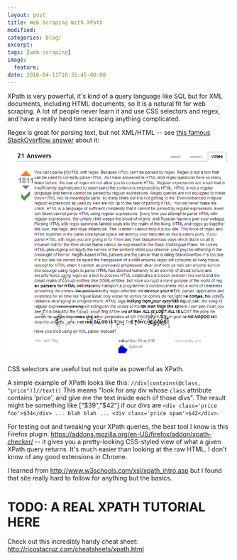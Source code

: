 ```yaml
---
layout: post
title: Web Scraping With XPath
modified:
categories: blog/
excerpt:
tags: [web scraping]
image:
  feature:
date: 2016-04-11T10:35:45-00:00
---
```


XPath is very powerful, it's kind of a query language like SQL but for XML documents, including HTML documents, so it is a natural fit for web scraping. A lot of people never learn it and use CSS selectors and regex, and have a really hard time scraping anything complicated.

Regex is great for parsing text, but not XML/HTML -- see [this famous StackOverflow answer](http://stackoverflow.com/questions/1732348/regex-match-open-tags-except-xhtml-self-contained-tags/1732454#1732454) about it:

![StackOverflow - Regex for HTML?](../../images/regex_html_SO.png)

CSS selectors are useful but not quite as powerful as XPath.

A simple example of XPath looks like this: `//div[contains(@class, "price")]//text()` This means "look for any div whose `class` attribute contains 'price', and give me the text inside each of those divs". The result might be something like ["$39","$42"] if our divs are `<div class='price foo'>$34</div> ... blah blah ... <div class='price spam'>$42</div>`.

For testing out and tweaking your XPath queries, the best tool I know is this Firefox plugin: https://addons.mozilla.org/en-US/firefox/addon/xpath-checker/ -- it gives you a pretty-looking CSS-styled view of what a given XPath query returns. It's much easier than looking at the raw HTML. I don't know of any good extensions in Chrome.

I learned from http://www.w3schools.com/xsl/xpath_intro.asp but I found that site really hard to follow for anything but the basics.

# TODO: A REAL XPATH TUTORIAL HERE

Check out this incredibly handy cheat sheet:
http://ricostacruz.com/cheatsheets/xpath.html
